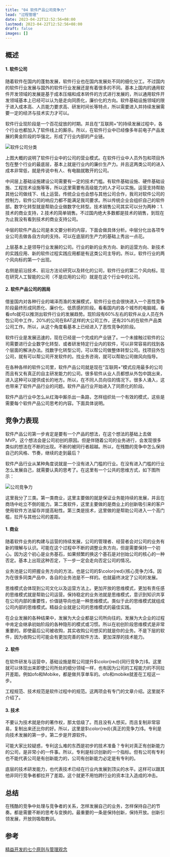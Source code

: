```yaml
---
title: "04 软件产品公司竞争力"
lead: "过程管理"
date: 2023-04-22T12:52:56+08:00
lastmod: 2023-04-22T12:52:56+08:00
draft: false
images: []
---
```


## 概述
#### 1. 软件公司

随着软件在国内的蓬勃发展，软件行业也在国内发展处不同的细化分工。不过国内的软件行业发展与国外的软件行业发展还是有着很多的不同。基本上国内的通用软件开发领域的发展是基于成本压缩和成本转件的方式进行发展的，所以通用软件开发领域基本上已经可以认为是走向同质化，廉价化的方向。软件基础设施领域的限于进入成本高、人员能力要求高、研发时间长等特点，所以需要进入并持续发展需要一定的经济与技术实力才可以。

软件行业现阶段是一个百花绽放的时期。并且在“互联网+”的持续发展过程中，各个行业也都加入了软件线上的厮杀。所以，在软件行业中已经像多年前电子产品发展的黄金阶段的华强北，形成了行业内部的产业链。

![软件公司分类](images/process_management/01-04-01.webp)

上图大概的说明了软件行业中的公司的营业模式。在软件行业中人员外包和项目外包在整个行业的最底层，基本上就是行业内的廉价生产力。并且这两类公司的进入成本非常低，就是传说中有人、有电脑就敢开的公司。

中间层上基础设施建设公司需要有一定的技术门槛。有软件基础设施、硬件基础设施、工程技术设施等等，所以这里需要有高级能力的人才可以实施。运营支持帮助其他公司做线下、线上运营。传统企业也会想与其他公司合作，我司对软件公司的控制力，软件公司的响应力都不能满足我司要求。所以传统企业会组织自己的软件部。数字化转型就是帮助企业做数字化转型。技术销售公司其实可以分为两种：1.技术的商业支持，2.技术的简单销售。不过国内绝大多数都是技术的销售，到现在为止我没有看到技术的商业支持公司。

中层的软件产品公司是本文要分析的内容，下面会做具体分析。中层分化出各项专业公司去做各自方向的支持。可以在底层的生产力的基础上秀出一点花。

上层基本上是领导行业发展的公司。行业的新的业务方向、新的运营方向、新技术的实践应用、新的软件过程实践应用都是有这类公司主导的。所以，软件行业的两个风向标的第一个出现。

右侧是前沿技术、前沿方法论研究以及转化的公司，软件行业的第二个风向标。现在研究人工智能的公司（不是应用的公司）就是在这个行业中的公司。

#### 2. 软件产品公司的困局
借鉴国内对各种行业的竭泽而渔的发展模式，软件行业也会很快进入一个恶性竞争阶段最终形成同质化、廉价化、低质感的阶段。看看国内的各个城市的电脑城，看看ofo就可以推测出软件行业的发展趋势。现阶段有60%左右的软件从业人员在外包公司中工作，20%的公司在BAT这样的大公司工作，还有20%的在软件产品类公司工作。所以，从这个角度看基本上已经进入了恶性竞争的阶段。

软件行业是发展迅速的，现在已经是一个完成的产业链了。一个未接触过软件的公司需要进行企业数字化转型、或者研发特定行业内的软件，可以非常容易的找到各个层面的解决办法。找数字化转型公司，可以帮公司做整体转型公司。找项目外包公司，就有可以帮公司开发软件的。找业务咨询，就可以帮助公司做风向指导。

在各种各样的软件公司里，软件产品公司就是现在“互联网+”模式应用最多的公司而且有又有真正的自主研发能力的公司。很多软件从业人员都想从外包中跳出来，进入这种可以提供成长的地方。所以，在不同人员向往的情况下。很多人涌入，这也带来了软件产品行业的问题。软件产品行业开始进入了同质化的阶段。

软件产品行业中怎么从红海中厮杀出一条路，怎样组织处一个有效的模式，这些是需要每个软件产品公司思考的内容。下面具体说明。

## 竞争力表现
软件产品公司第一步肯定是要有一个产品的想法，在这个想法的基础上去做MVP。这个想法会是公司初创的原因。但是伴随着公司的业务进行，会发现很多类似的想法在不断的出现。不断的被同行者超越。所以，在残酷的竞争中怎么保持自己的风格、节奏，继续的走到最后？

软件产品行业从某种角度说就是一个没有进入门槛的行业。在没有进入门槛的行业怎么发展自己，就需要认真的思考了。在这里有一个公共的思维方式，如下图所示：

![公司竞争力](images/process_management/01-04-02.webp)

这里我分了三类。第一类商业，这里主要做的就是保证业务能持续的发展，并且在商场中屹立不倒的能力。第二类软件，这里主要做的是商业上的创新吸引来的客户使用软件方法留存并提高粘性。第三类是技术，这里做的是帮助公司进入一个高门槛，拉开与其他公司的差距。

#### 1. 商业
随着软件业务的构建与运营的持续发展，公司的管理者、经营者会对公司的业务有新的理解与认识。可能在这个过程中不断的调整业务方向，但是需要保持一个初心。因为这个初心是业务基石，如果频繁的换这个基石是对创始公司的核心的一种否定。基本上出现这种否定，下一步一定会走向否定公司的情况。

业务池是公司把握业务方向的方法，也是公司的$\color{red}{核心竞争力}$。因为在很多同类产品中，各自的业务池是不一样的。也就最终决定了公司的发展。

思维模式会体现到公司文化以及运营方法上。更加开放的思维模式，更加有责任感的思维模式就是帮助公司运营。保持稳定的业务池就是思维模式，意识到知识共享在公司内部的重要性，价值链导向也是一种思维模式。类似于此的思维模式就组成公司内部的思维模式。精益企业就是公司的思维模式的最佳实践。

在企业发展的各种结果中，发展为大企业都是公司所向往的。发展为大企业的过程中肯定会继承初始阶段的各种隐形的模式或习惯。所以在初创阶段思维模式是非常重要的。即使最后公司被收购，其实收购公司想买的就是你的业务。不是下层的软件，因为收购公司可能会有更加完善的软件方法、更加深厚的技术能力。

#### 2. 软件
在软件研发与运营中，基础设施是帮公司提升$\color{red}{同行竞争力}$。这里就可以体现出来即使公司所处的细分领域一样，也有因为公司的工程能力的不同拉开差距。例如ofo和Mobike，都是做共享单车的。ofo和mobike就差在工程这一步。

工程规范、技术规范是软件过程中的规范。这两项会有专门的文章介绍。这里就不介绍了。

#### 3. 技术
不要认为技术就是你的著作权，那太低级了。而且没有人想买。而且复制非常容易，复制出来还比你的好。所以，这里是$\color{red}{真正的竞争力}$。专利是向技术发展的第一步。第二步是开源软件。

可能大家比较疑惑，专利这么难的东西是初步的技术准备？专利对真正有创新能力的公司，是非常小的一件事。所以，专利是标识创新的一个指标。但有公司有专利也不能代表公司是有创新能力的，公司有创新能力必定是有专利的。

底层的技术研发能力，也代表技术已经在行业内发展到顶尖的水平。这样可以跟其他非同行竞争者都拉开了差距。这个就更不用怕跨行业的资本注入造成的冲击。

## 总结

在残酷的竞争中处理与竞争者的关系，怎样发展自己的业务，怎样保持自己的节奏。都是需要不断的思考与变换的。最重要的一条是保持创新，保持开放。创新引领发展，开放则吸取教训。

## 参考
[精益开发的七个原则与管理观念](https://www.testwo.com/article/143)

